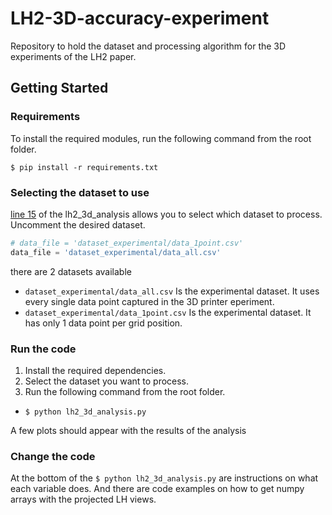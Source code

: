 # LH2-3D-accuracy-experiment
Repository to hold the dataset and processing algorithm for the 3D experiments of the LH2 paper.


## Getting Started

### Requirements
To install the required modules, run the following command from the root folder.

`$ pip install -r requirements.txt`

### Selecting the dataset to use

[line 15](https://github.com/SaidAlvarado/LH2-3D-accuracy-experiment/blob/ec05885f698933a4b7f4334eb4ed30c83dc28873/lh2_3d_analysis.py#L16) of the lh2_3d_analysis allows you to select which dataset to process. Uncomment the desired dataset.
```python
# data_file = 'dataset_experimental/data_1point.csv'
data_file = 'dataset_experimental/data_all.csv'
```

there are 2 datasets available
- `dataset_experimental/data_all.csv` Is the experimental dataset. It uses every single data point captured in the 3D printer eperiment.
- `dataset_experimental/data_1point.csv` Is the experimental dataset. It has only 1 data point per grid position. 

### Run the code

1. Install the required dependencies.
2. Select the dataset you want to process.
3. Run the following command from the root folder.

- `$ python lh2_3d_analysis.py`

A few plots should appear with the results of the analysis

### Change the code

At the bottom of the `$ python lh2_3d_analysis.py` are instructions on what each variable does.
And there are code examples on how to get numpy arrays with the projected LH views.
